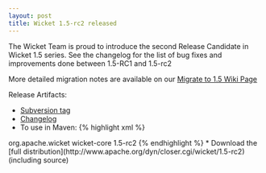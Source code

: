 ```yaml
---
layout: post
title: Wicket 1.5-rc2 released
---
```


The Wicket Team is proud to introduce the second Release Candidate in Wicket 1.5 series. See the changelog for the list of bug fixes and improvements done between 1.5-RC1 and 1.5-rc2

More detailed migration notes are available on our [Migrate to 1.5 Wiki Page](https://cwiki.apache.org/WICKET/migration-to-wicket-15.html)

Release Artifacts:
* [Subversion tag](http://svn.apache.org/repos/asf/wicket/releases/wicket-1.5-rc2) 
* [Changelog](https://issues.apache.org/jira/secure/ReleaseNote.jspa?projectId=12310561&version=12316059)
* To use in Maven: 
{% highlight xml %}
<dependency>
    <groupId>org.apache.wicket</groupId>
    <artifactId>wicket-core</artifactId>
    <version>1.5-rc2</version>
</dependency>
{% endhighlight %}
* Download the [full distribution](http://www.apache.org/dyn/closer.cgi/wicket/1.5-rc2) (including source)
